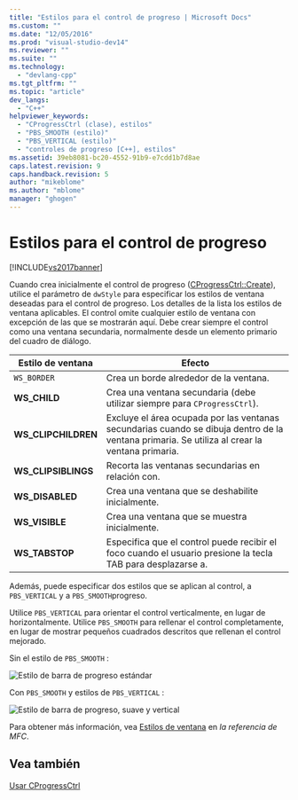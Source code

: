 ```yaml
---
title: "Estilos para el control de progreso | Microsoft Docs"
ms.custom: ""
ms.date: "12/05/2016"
ms.prod: "visual-studio-dev14"
ms.reviewer: ""
ms.suite: ""
ms.technology: 
  - "devlang-cpp"
ms.tgt_pltfrm: ""
ms.topic: "article"
dev_langs: 
  - "C++"
helpviewer_keywords: 
  - "CProgressCtrl (clase), estilos"
  - "PBS_SMOOTH (estilo)"
  - "PBS_VERTICAL (estilo)"
  - "controles de progreso [C++], estilos"
ms.assetid: 39eb8081-bc20-4552-91b9-e7cdd1b7d8ae
caps.latest.revision: 9
caps.handback.revision: 5
author: "mikeblome"
ms.author: "mblome"
manager: "ghogen"
---
```

# Estilos para el control de progreso
[!INCLUDE[vs2017banner](../assembler/inline/includes/vs2017banner.md)]

Cuando crea inicialmente el control de progreso \([CProgressCtrl::Create](../Topic/CProgressCtrl::Create.md)\), utilice el parámetro de `dwStyle` para especificar los estilos de ventana deseadas para el control de progreso.  Los detalles de la lista los estilos de ventana aplicables.  El control omite cualquier estilo de ventana con excepción de las que se mostrarán aquí.  Debe crear siempre el control como una ventana secundaria, normalmente desde un elemento primario del cuadro de diálogo.  
  
|Estilo de ventana|Efecto|  
|-----------------------|------------|  
|`WS_BORDER`|Crea un borde alrededor de la ventana.|  
|**WS\_CHILD**|Crea una ventana secundaria \(debe utilizar siempre para `CProgressCtrl`\).|  
|**WS\_CLIPCHILDREN**|Excluye el área ocupada por las ventanas secundarias cuando se dibuja dentro de la ventana primaria.  Se utiliza al crear la ventana primaria.|  
|**WS\_CLIPSIBLINGS**|Recorta las ventanas secundarias en relación con.|  
|**WS\_DISABLED**|Crea una ventana que se deshabilite inicialmente.|  
|**WS\_VISIBLE**|Crea una ventana que se muestra inicialmente.|  
|**WS\_TABSTOP**|Especifica que el control puede recibir el foco cuando el usuario presione la tecla TAB para desplazarse a.|  
  
 Además, puede especificar dos estilos que se aplican al control, a `PBS_VERTICAL` y a `PBS_SMOOTH`progreso.  
  
 Utilice `PBS_VERTICAL` para orientar el control verticalmente, en lugar de horizontalmente.  Utilice `PBS_SMOOTH` para rellenar el control completamente, en lugar de mostrar pequeños cuadrados descritos que rellenan el control mejorado.  
  
 Sin el estilo de `PBS_SMOOTH` :  
  
 ![Estilo de barra de progreso estándar](../mfc/media/vc4ruw1.png "vc4RUW1")  
  
 Con `PBS_SMOOTH` y estilos de `PBS_VERTICAL` :  
  
 ![Estilo de barra de progreso, suave y vertical](../mfc/media/vc4ruw2.png "vc4RUW2")  
  
 Para obtener más información, vea [Estilos de ventana](../mfc/reference/frame-window-styles-mfc.md) en *la referencia de MFC*.  
  
## Vea también  
 [Usar CProgressCtrl](../mfc/using-cprogressctrl.md)